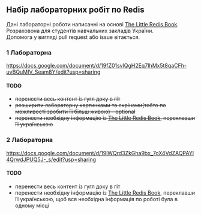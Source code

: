 ## Набір лабораторних робіт по Redis
Дані лабораторні роботи написанні на основі [The Little Redis Book](https://github.com/karlseguin/the-little-redis-book). Розраховона для студентів навчальних закладів України.  
Допомога у вигляді pull request або issue вітається.  
### 1 Лабораторна
https://docs.google.com/document/d/19fZ01svlQgH2Eq7IhMx5t8qaCFh-uvBQuMIV_Seam8Y/edit?usp=sharing
#### ~~TODO~~
* ~~перенести весь контент із гугл доку в гіт~~
* ~~розширити лабораторну картинками та скрінами(тобто по можливості зробити її більш живою) - optional~~
* ~~перенести необхідну інформацію із [The Little Redis Book](https://github.com/karlseguin/the-little-redis-book), переклавши її українською~~

### 2 Лабораторна
https://docs.google.com/document/d/19iWQrd3ZkGha9bx_7oX4VdZAQPAYl4QrwdJPUQ5J-_s/edit?usp=sharing
#### TODO
* перенести весь контент із гугл доку в гіт
* перенести необхідну інформацію із [The Little Redis Book](https://github.com/karlseguin/the-little-redis-book), переклавши її українською, щоб вся необхідна інформація по роботі була в одному місці
